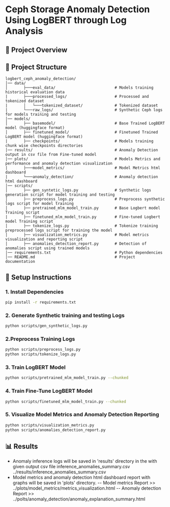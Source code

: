 # Ceph Storage Anomaly Detection Using LogBERT through Log Analysis

## 📌 Project Overview




## 📂 Project Structure
```
logbert_ceph_anomaly_detection/
│── data/
│       ├───eval_data/                          # Models training historical evaluation data 
|       ├───processed_logs/                     # Processed and tokenized dataset 
|       │   └───tokenized_dataset/              # Tokenized dataset 
|       └───raw_logs/                           # Synthetic Ceph logs for models training and testing 
│── models/
│       ├── basemodel/                          # Base Trained LogBERT model (huggingface format)
│       ├── finetuned_model/                    # Finetuned Trained LogBERT model (huggingface format)
|       ├── checkpoints/                        # Models training chunk wise checkpoints directories
│── results/                                    # Anomaly Detection output in csv file from Fine-tuned model
│── plots/                                      # Models Metrics and performance and anomaly detection visualization 
|       ├───model_metrics/                      # Model Metrics html dashboard
|       └───anomaly_detection/                  # Anomaly detection html dashboard             
│── scripts/
│       ├── gen_syntetic_logs.py                # Synthetic logs generation script for model training and testing
│       ├── preprocess_logs.py                  # Preprocess synthetic logs script for model training 
│       ├── pretrained_mlm_model_train.py       # Base Logbert model Training script
|       ├── finetuned_mlm_model_train.py        # Fine-tuned Logbert model Training script
│       ├── tokenize_logs.py                    # Tokenize training preprocessed logs script for training the model
│       ├── visualization_metrics.py            # Model metrics visualization and reporting script
│       ├── anomalies_detection_report.py       # Detection of anomalies script using trained models
│── requirements.txt                            # Python dependencies
│── README.md                                   # Project documentation
```
## 🚀 Setup Instructions

### 1. Install Dependencies
```sh
pip install -r requirements.txt
```
### 2.  Generate Synthetic training and testing Logs
```sh
python scripts/gen_synthetic_logs.py
```
### 2.Preprocess Training Logs
```sh
python scripts/preprocess_logs.py
python scripts/tokenize_logs.py
```
### 3. Train LogBERT Model
```sh
python scripts/pretrained_mlm_model_train.py --chunked
```
### 4. Train Fine-Tune LogBERT Model
```sh
python scripts/finetuned_mlm_model_train.py --chunked
```
### 5. Visualize Model Metrics and Anomaly Detection Reporting
```sh
python scripts/visualization_metrics.py
python scripts/anomalies_detection_report.py 
```
## 📊 Results
- Anomaly inference logs will be saved in 'results' directory in the with given output csv file inference_anomalies_summary.csv ../results/inference_anomalies_summary.csv
- Model metrics and anomaly detection html dashboard report with graphs will be saved in 'plots' directory. 
-- Model metrics Report >> ../plots/model_metrics/metrics_visualization.html
-- Anomaly detection Report >> ../polts/anomaly_detection/anomaly_explanation_summary.html



